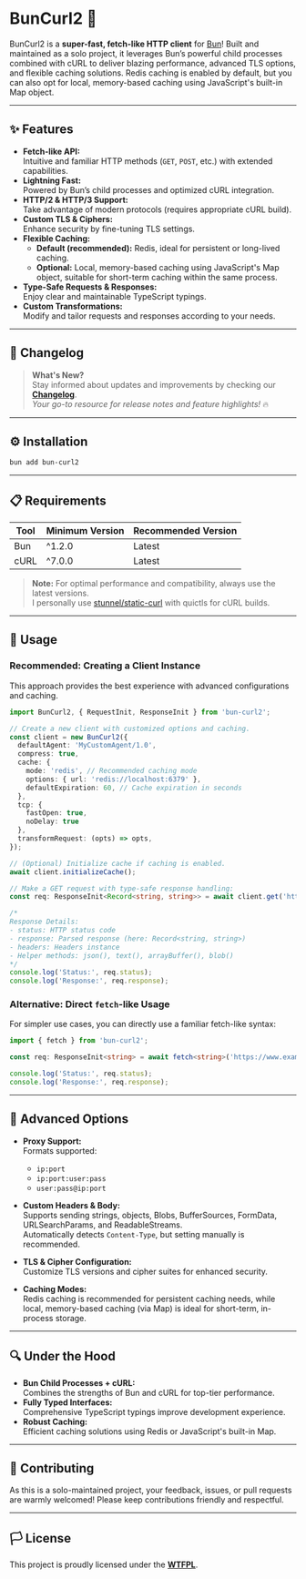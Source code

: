 # BunCurl2 🚀

BunCurl2 is a **super-fast, fetch-like HTTP client** for [Bun](https://bun.sh)! Built and maintained as a solo project, it leverages Bun’s powerful child processes combined with cURL to deliver blazing performance, advanced TLS options, and flexible caching solutions. Redis caching is enabled by default, but you can also opt for local, memory-based caching using JavaScript's built-in Map object.

---

## ✨ Features

- **Fetch-like API:**  
  Intuitive and familiar HTTP methods (`GET`, `POST`, etc.) with extended capabilities.
- **Lightning Fast:**  
  Powered by Bun’s child processes and optimized cURL integration.
- **HTTP/2 & HTTP/3 Support:**  
  Take advantage of modern protocols (requires appropriate cURL build).
- **Custom TLS & Ciphers:**  
  Enhance security by fine-tuning TLS settings.
- **Flexible Caching:**  
  - **Default (recommended):** Redis, ideal for persistent or long-lived caching.  
  - **Optional:** Local, memory-based caching using JavaScript's Map object, suitable for short-term caching within the same process.
- **Type-Safe Requests & Responses:**  
  Enjoy clear and maintainable TypeScript typings.
- **Custom Transformations:**  
  Modify and tailor requests and responses according to your needs.

---

## 📜 Changelog

> **What's New?**  
> Stay informed about updates and improvements by checking our **[Changelog](./CHANGELOG.md)**.  
> _Your go-to resource for release notes and feature highlights!_ 🔥

---

## ⚙️ Installation

```bash
bun add bun-curl2
```

---

## 📋 Requirements

| Tool | Minimum Version | Recommended Version |
|------|-----------------|---------------------|
| Bun  | ^1.2.0          | Latest              |
| cURL | ^7.0.0          | Latest              |

> **Note:** For optimal performance and compatibility, always use the latest versions.  
> I personally use [stunnel/static-curl](https://github.com/stunnel/static-curl) with quictls for cURL builds.

---

## 📡 Usage

### Recommended: Creating a Client Instance

This approach provides the best experience with advanced configurations and caching.

```ts
import BunCurl2, { RequestInit, ResponseInit } from 'bun-curl2';

// Create a new client with customized options and caching.
const client = new BunCurl2({
  defaultAgent: 'MyCustomAgent/1.0',
  compress: true,
  cache: {
    mode: 'redis', // Recommended caching mode
    options: { url: 'redis://localhost:6379' },
    defaultExpiration: 60, // Cache expiration in seconds
  },
  tcp: {
    fastOpen: true,
    noDelay: true
  },
  transformRequest: (opts) => opts,
});

// (Optional) Initialize cache if caching is enabled.
await client.initializeCache();

// Make a GET request with type-safe response handling:
const req: ResponseInit<Record<string, string>> = await client.get('https://api.example.com/data', { cache: true });

/*
Response Details:
- status: HTTP status code
- response: Parsed response (here: Record<string, string>)
- headers: Headers instance
- Helper methods: json(), text(), arrayBuffer(), blob()
*/
console.log('Status:', req.status);
console.log('Response:', req.response);
```

### Alternative: Direct `fetch`-like Usage

For simpler use cases, you can directly use a familiar fetch-like syntax:

```ts
import { fetch } from 'bun-curl2';

const req: ResponseInit<string> = await fetch<string>('https://www.example.com');

console.log('Status:', req.status);
console.log('Response:', req.response);
```

---

## 🔧 Advanced Options

- **Proxy Support:**  
  Formats supported:
  - `ip:port`
  - `ip:port:user:pass`
  - `user:pass@ip:port`
  
- **Custom Headers & Body:**  
  Supports sending strings, objects, Blobs, BufferSources, FormData, URLSearchParams, and ReadableStreams.  
  Automatically detects `Content-Type`, but setting manually is recommended.

- **TLS & Cipher Configuration:**  
  Customize TLS versions and cipher suites for enhanced security.

- **Caching Modes:**  
  Redis caching is recommended for persistent caching needs, while local, memory-based caching (via Map) is ideal for short-term, in-process storage.

---

## 🔍 Under the Hood

- **Bun Child Processes + cURL:**  
  Combines the strengths of Bun and cURL for top-tier performance.
- **Fully Typed Interfaces:**  
  Comprehensive TypeScript typings improve development experience.
- **Robust Caching:**  
  Efficient caching solutions using Redis or JavaScript's built-in Map.

---

## 🤝 Contributing

As this is a solo-maintained project, your feedback, issues, or pull requests are warmly welcomed! Please keep contributions friendly and respectful.

---

## 🏳️ License

This project is proudly licensed under the **[WTFPL](./LICENSE)**.

